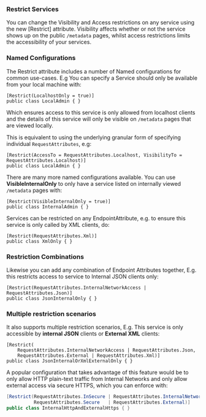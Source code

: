 ### Restrict Services

You can change the Visibility and Access restrictions on any service using the new [Restrict] attribute.
Visibility affects whether or not the service shows up on the public `/metadata` pages, whilst access restrictions limits the accessibility of your services. 

### Named Configurations

The Restrict attribute includes a number of Named configurations for common use-cases. E.g You can specify a Service should only be available from your local machine with:

    [Restrict(LocalhostOnly = true)]
    public class LocalAdmin { }

Which ensures access to this service is only allowed from localhost clients and the details of this service will only be visible on `/metadata` pages that are viewed locally.

This is equivalent to using the underlying granular form of specifying individual `RequestAttributes`, e.g:

    [Restrict(AccessTo = RequestAttributes.Localhost, VisibilityTo = RequestAttributes.Localhost)]
    public class LocalAdmin { }

There are many more named configurations available. You can use **VisibleInternalOnly** to only have a service listed on internally viewed `/metadata` pages with:

    [Restrict(VisibleInternalOnly = true)]
    public class InternalAdmin { }

Services can be restricted on any EndpointAttribute, e.g. to ensure this service is only called by XML clients, do:

    [Restrict(RequestAttributes.Xml)]
    public class XmlOnly { }

### Restriction Combinations 

Likewise you can add any combination of Endpoint Attributes together, E.g. this restricts access to service to Internal JSON clients only:

    [Restrict(RequestAttributes.InternalNetworkAccess | RequestAttributes.Json)]
    public class JsonInternalOnly { }

### Multiple restriction scenarios

It also supports multiple restriction scenarios, E.g. This service is only accessible by **internal JSON** clients or **External XML** clients:

    [Restrict(
        RequestAttributes.InternalNetworkAccess | RequestAttributes.Json,
        RequestAttributes.External | RequestAttributes.Xml)]
    public class JsonInternalOrXmlExternalOnly { }

A popular configuration that takes advantage of this feature would be to only allow HTTP plain-text traffic from Internal Networks and only allow external access via secure HTTPS, which you can enforce with:

```csharp
[Restrict(RequestAttributes.InSecure | RequestAttributes.InternalNetworkAccess,
          RequestAttributes.Secure   | RequestAttributes.External)]
public class InternalHttpAndExternalHttps { }
```